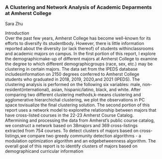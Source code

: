 ### A Clustering and Network Analysis of Academic Deparments at Amherst College

Sara Zhu


*Introduction*   
Over the past few years, Amherst College has become well-known for its efforts to diversify its studentbody. However, there is little information reported about the diversity (or lack thereof) of students withinclassrooms and academic majors on campus. In the first portion of this report, I explore the demographicmake-up of different majors at Amherst College to examine the degree to which different demographicgroups (race, sex, etc.) may be clustering in certain majors. The data set from the IPEDS database includesinformation on 2150 degrees conferred to Amherst College students who graduated in 2018, 2019, 2020,and 2021 (IPEDS). The clustering analysis is performed on the following six variables: male, non-resident(international), asian, hispanic/latino, black, and white. After comparing two different clustering methods,k-means clustering and agglomerative hierarchichal clustering, we plot the observations in PC space tovisualize the final clustering solution. The second portion of this report uses a network model to explorethe relationship between majors that have cross-listed courses in the 22-23 Amherst Course Catalog. Aftermining and processing the data from Amherst’s public course catalog, we construct a network based on 38majors and 369 cross-listings extracted from 754 courses. To detect clusters of majors based on cross-listings,we compare two greedy community detection algorithms - a modulation optimization algorithm and an edgebetweenness algorithm. The overall goal of this report is to identify clusters of majors based on demographicand curricular information
